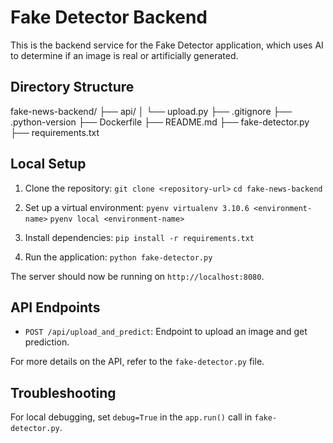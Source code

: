 # Fake Detector Backend

This is the backend service for the Fake Detector application, which uses AI to determine if an image is real or artificially generated.

## Directory Structure
fake-news-backend/
├── api/
│   └── upload.py
├── .gitignore
├── .python-version
├── Dockerfile
├── README.md
├── fake-detector.py
├── requirements.txt

## Local Setup

1. Clone the repository:
`git clone <repository-url>`
`cd fake-news-backend`

2. Set up a virtual environment:
`pyenv virtualenv 3.10.6 <environment-name>`
`pyenv local <environment-name>`

3. Install dependencies:
`pip install -r requirements.txt`

4. Run the application:
`python fake-detector.py`

The server should now be running on `http://localhost:8080`.

## API Endpoints

- `POST /api/upload_and_predict`: Endpoint to upload an image and get prediction.

For more details on the API, refer to the `fake-detector.py` file.

## Troubleshooting

For local debugging, set `debug=True` in the `app.run()` call in `fake-detector.py`.

